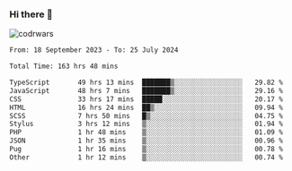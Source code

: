 ### Hi there 👋


![codrwars](https://www.codewars.com/users/rsschool_c9af20f58c35c696/badges/micro) 

<!--START_SECTION:waka-->

```txt
From: 18 September 2023 - To: 25 July 2024

Total Time: 163 hrs 48 mins

TypeScript       49 hrs 13 mins  ███████▒░░░░░░░░░░░░░░░░░   29.82 %
JavaScript       48 hrs 7 mins   ███████▒░░░░░░░░░░░░░░░░░   29.16 %
CSS              33 hrs 17 mins  █████░░░░░░░░░░░░░░░░░░░░   20.17 %
HTML             16 hrs 24 mins  ██▒░░░░░░░░░░░░░░░░░░░░░░   09.94 %
SCSS             7 hrs 50 mins   █▒░░░░░░░░░░░░░░░░░░░░░░░   04.75 %
Stylus           3 hrs 12 mins   ▒░░░░░░░░░░░░░░░░░░░░░░░░   01.94 %
PHP              1 hr 48 mins    ▒░░░░░░░░░░░░░░░░░░░░░░░░   01.09 %
JSON             1 hr 35 mins    ▒░░░░░░░░░░░░░░░░░░░░░░░░   00.96 %
Pug              1 hr 16 mins    ▒░░░░░░░░░░░░░░░░░░░░░░░░   00.78 %
Other            1 hr 12 mins    ▒░░░░░░░░░░░░░░░░░░░░░░░░   00.74 %
```

<!--END_SECTION:waka-->
